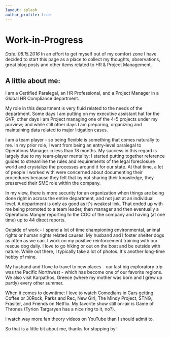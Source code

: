 ```yaml
---
layout: splash
author_profile: true
---
```


# Work-in-Progress
*Date: 08.15.2016*
In an effort to get myself out of my comfort zone I have decided to start this page as a place to collect my thoughts, observations, great blog posts and other items related to HR & Project Management. 

## A little about me:

I am a Certified Paralegal, an HR Professional, and a Project Manager in a Global HR Compliance department. 

My role in this department is very fluid related to the needs of the department. Some days I am putting on my executive assistant hat for the GVP, other days I am Project managing one of the 4-5 projects under my purview; and while still other days I am preparing, organizing and maintaining data related to major litigation cases. 

I am a team player - so being flexible is something that comes naturally to me. In my prior role, I went from being an entry-level paralegal to Operations Manager in less than 18 months. My success in this regard is largely due to my team-player mentality: I started putting together reference guides to streamline the rules and requirements of the legal foreclosure world and crystalize the processes around it for our state. At that time, a lot of people I worked with were concerned about documenting their procedures because they felt that by not sharing their knowledge, they preserved their SME role within the company. 

In my view, there is more security for an organization when things are being done right in across the entire department, and not just at an individual level. A department is only as good as it's weakest link. That ended up with me being promoted to a team leader, then manager and then eventually a Operations Manger reporting to the COO of the company and having (at one time) up to 44 direct reports. 

Outside of work - I spend a lot of time championing environmental, animal rights or human rights related causes.  My husband and I foster shelter dogs as often as we can. I work on my positive reinforcement training with our rescue dog daily. I love to go hiking or out on the boat and be outside with nature. While out there, I typically take a lot of photos. It's another long-time hobby of mine. 

My husband and I love to travel to new places - our last big exploratory trip was the Pacific Northwest - which has become one of our favorite regions. We also visit Karpathos, Greece (where my mother was born and I grew up partly) every other summer.

When it comes to downtime: I love to watch Comedians in Cars getting Coffee or 30Rock, Parks and Rec, New Girl, The Mindy Project, STNG, Frasiter, and Friends on Netflix. My favorite show still on-air is Game of Thrones (Tyrion Targaryen has a nice ring to it, no?). 

I watch way more fan theory videos on YouTube than I should admit to.

So that is a little bit about me, thanks for stopping by!

